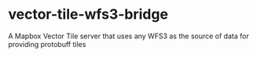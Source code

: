 # vector-tile-wfs3-bridge
A Mapbox Vector Tile server that uses any WFS3 as the source of data for providing protobuff tiles
